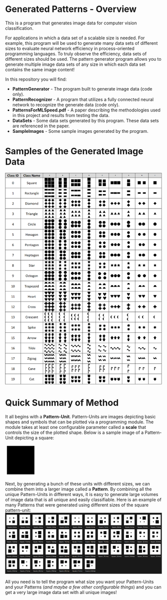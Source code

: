 # Generated Patterns - Overview
This is a program that generates image data for computer vision classification. 

For applications in which a data set of a scalable size is needed. For example, this program will be used to generate many data sets of different sizes to evaluate neural network efficiency in process-oriented programming languages. To truly observe the efficiency, data sets of different sizes should be used. The pattern generator program allows you to generate multiple image data sets of any size in which each data set contains the same image content! 

In this repository you will find:
 * **PatternGenerator** - The program built to generate image data (code only).
 * **PatternRecognizer** - A program that utilizes a fully connected neural network to recognize the generate data (code only).
 * **PatternsForMLSpeed.pdf** - A paper describing the methodologies used in this project and results from testing the data.
 * **DataSets** - Some data sets generated by this program. These data sets are referenced in the paper.
 * **SampleImages** - Some sample images generated by the program. 

# Samples of the Generated Image Data
![Sample images from the generated data set using all 20 programmed classes.](SampleImages/CompleteSampleData.png)

# Quick Summary of Method
It all begins with a **Pattern-Unit**. Pattern-Units are images depicting basic shapes and symbols that can be plotted via a programming module. The module takes at least one configurable parameter called a **scale** that controls the size of the plotted shape. Below is a sample image of a Pattern-Unit depicting a square:

<img src="SampleImages/square_unit.png" width=100 height=100>

Next, by generating a bunch of these units with different sizes, we can combine them into a larger image called a **Pattern**. By combining all the unique Pattern-Units in different ways, it is easy to generate large volumes of image data that is all unique and easily classifiable. Here is an example of many Patterns that were generated using different sizes of the square pattern-unit:
![Square Pattern-Unit](SampleImages/squares.png)

All you need is to tell the program what size you want your Pattern-Units and your Patterns (_and maybe a few other configurable things_) and you can get a very large image data set with all unique images!
